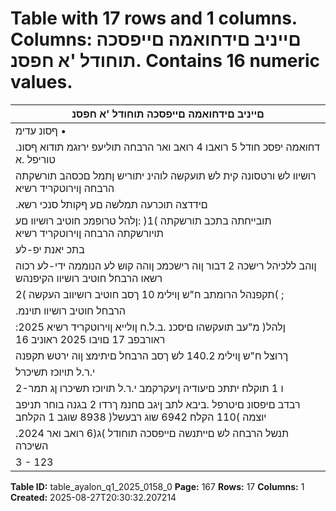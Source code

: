 # Table with 17 rows and 1 columns. Columns: םייניב םידחואמה םייפסכה תוחודל 'א חפסנ. Contains 16 numeric values.

| םייניב םידחואמה םייפסכה תוחודל 'א חפסנ |
|---|
| ףסונ עדימ • |
| .דחואמה יפסכ חודל 5 רואבו 4 רואב ואר הרבחה תוליעפ ירזגמ תודוא ףסונ טוריפל .א |
| רושיוו לש ורטסונה קית לש תועקשה לוהינ יתוריש ןתמל םכסהב תורשקתה הרבחה ןוירוטקריד רשיא | 2025 יאמב 14 םויב .ב |
| .םידדצה תוכרעה תמלשה םע ףקותל סנכי רשא | תחא םיעיקשמ תצובקב םילולכה םיידסומ םיפוג לש ףתושמ ךרעמכ חוטיב |
| תובייחתה בתכב תורשקתה )1( :ןלהל טרופמכ חוטיב רושיוו םע תויורשקתה הרבחה ןוירוטקריד רשיא | 2025 יאמב 14 םויב .ג |
| בתכ יאנת יפ-לע | 2030 יאמ שדוחמ לחה םדקומ ןוידפל תורשפא םע 2033 יאמ שדוחל דע ח"ש ןוילימ 20 ךסב )2 דבור ןוה( החדנ |
| ןוהב ללכיהל רישכה 2 דבור ןוה רישכמכ ןוהה קוש לע הנוממה ידי-לע רכוה רשאו הרבחל חוטיב רושיוו הקיפנהש | תובייחתהה |
| תקפנהל הרומתב ח"ש ןוילימ 10 ךסב חוטיב רושיווב העקשה )2( ; | ןוהה קוש לע הנוממה רושיאל ףופכב | חוטיב רושיוו לש ימצעה |
| .הרבחל חוטיב רושיוו תוינמ |
| :ןלהל( מ"עב תועקשהו םיסכנ .ב.ל.ח ןולייא ןוירוטקריד רשיא 2025 ראורבפב 17 םויבו 2025 ראוניב 16 | 2025 ראוניב 6 םויב .ד |
| ךרוצל ח"ש ןוילימ 140.2 לש ךסב הרבחל םיתימצ ןוה ירטש תקפנה | הרבחה לש האלמה התולעבב תב הרבח | )"ב.ל.ח ןולייא" |
| י.ר.ל תויוכז תשיכרל | 2024 רבמצדב 22 םוימ )"י.ר.ל" :ןלהל( מ"עב םיסכנ י.ר.ל םע ב.ל.ח תורשקתה תויולע לכ לש אלמ ןומימ |
| 2-ו 1 תוקלח יתתכ םיעודיה ןיעקרקמב י.ר.ל תויוכז תשיכרו ןג תמר | 12 רבליס ללה אבא 'חרב חוטיב ןולייא תיבב ןיעקרקמב |
| רבדב םיפסונ םיטרפל .ביבא לתב ןיגב םחנמ ךרדו 2 בגנה בוחר תניפב יוצמה )110 הקלח 6942 שוג רבעשל( 8938 שוגב 1 הקלחב |
| .2024 תנשל הרבחה לש םייתנשה םייפסכה תוחודל )ג(6 רואב ואר השיכרה |
| 3 - 123 |

**Table ID:** table_ayalon_q1_2025_0158_0
**Page:** 167
**Rows:** 17
**Columns:** 1
**Created:** 2025-08-27T20:30:32.207214
